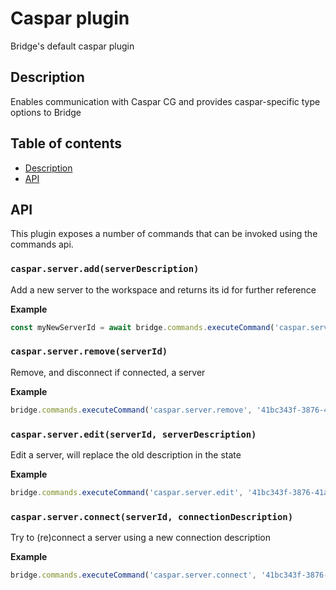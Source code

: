 # Caspar plugin
Bridge's default caspar plugin

## Description
Enables communication with Caspar CG and provides caspar-specific type options to Bridge

## Table of contents
- [Description](#description)
- [API](#api)

## API
This plugin exposes a number of commands that can be invoked using the commands api.

### `caspar.server.add(serverDescription)`
Add a new server to the workspace and returns
its id for further reference

**Example**
```javascript
const myNewServerId = await bridge.commands.executeCommand('caspar.server.add', { name: 'My server' })
```

### `caspar.server.remove(serverId)`
Remove, and disconnect if connected, a server

**Example**
```javascript
bridge.commands.executeCommand('caspar.server.remove', '41bc343f-3876-41a7-b142-2f31f768f68b')
```

### `caspar.server.edit(serverId, serverDescription)`
Edit a server, will replace the old description in the state

**Example**
```javascript
bridge.commands.executeCommand('caspar.server.edit', '41bc343f-3876-41a7-b142-2f31f768f68b', { name: 'A new name' })
```

### `caspar.server.connect(serverId, connectionDescription)`
Try to (re)connect a server using a new connection description

**Example**
```javascript
bridge.commands.executeCommand('caspar.server.connect', '41bc343f-3876-41a7-b142-2f31f768f68b', { host: 'localhost', port: 5250 })
```